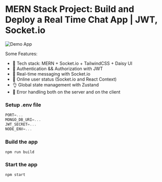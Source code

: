 # MERN Stack Project: Build and Deploy a Real Time Chat App | JWT, Socket.io

![Demo App](https://i.ibb.co/gFSMzKN/1.png)

Some Features:

- 🌟 Tech stack: MERN + Socket.io + TailwindCSS + Daisy UI
- 🎃 Authentication && Authorization with JWT
- 👾 Real-time messaging with Socket.io
- 🚀 Online user status (Socket.io and React Context)
- 👌 Global state management with Zustand
- 🐞 Error handling both on the server and on the client

### Setup .env file

```js
PORT=...
MONGO_DB_URI=...
JWT_SECRET=...
NODE_ENV=...
```

### Build the app

```shell
npm run build
```

### Start the app

```shell
npm start
```
